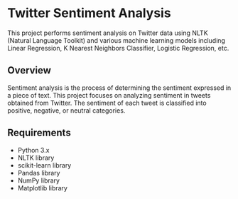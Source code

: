 # Twitter Sentiment Analysis

This project performs sentiment analysis on Twitter data using NLTK (Natural Language Toolkit) and various machine learning models including Linear Regression, K Nearest Neighbors Classifier, Logistic Regression, etc.

## Overview

Sentiment analysis is the process of determining the sentiment expressed in a piece of text. This project focuses on analyzing sentiment in tweets obtained from Twitter. The sentiment of each tweet is classified into positive, negative, or neutral categories.

## Requirements

- Python 3.x
- NLTK library
- scikit-learn library
- Pandas library
- NumPy library
- Matplotlib library